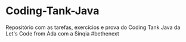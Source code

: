 # Coding-Tank-Java
 Repositório com as tarefas, exercícios e prova do Coding Tank Java da Let's Code from Ada com a Sinqia #bethenext
